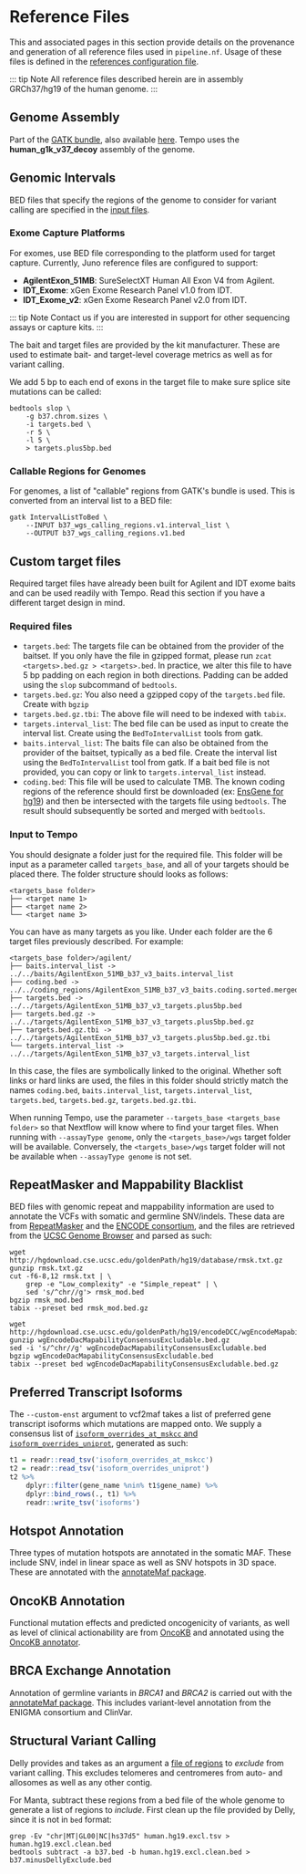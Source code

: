 # Reference Files

This and associated pages in this section provide details on the provenance and generation of all reference files used in `pipeline.nf`. Usage of these files is defined in the [references configuration file](https://github.com/mskcc/tempo/blob/master/conf/references.config).

::: tip Note
All reference files described herein are in assembly GRCh37/hg19 of the human genome.
:::

## Genome Assembly

Part of the [GATK bundle](https://software.broadinstitute.org/gatk/download/bundle), also available [here](https://console.cloud.google.com/storage/browser/gatk-legacy-bundles/b37). Tempo uses the **human_g1k_v37_decoy** assembly of the genome.

## Genomic Intervals

BED files that specify the regions of the genome to consider for variant calling are specified in the [input files](running-the-pipeline.md#input-files).

### Exome Capture Platforms
For exomes, use BED file corresponding to the platform used for target capture. Currently, Juno reference files are configured to support:
- __AgilentExon_51MB__: SureSelectXT Human All Exon V4 from Agilent.
- __IDT_Exome__: xGen Exome Research Panel v1.0 from IDT.
- __IDT_Exome_v2__: xGen Exome Research Panel v2.0 from IDT.

::: tip Note
Contact us if you are interested in support for other sequencing assays or capture kits.
:::

The bait and target files are provided by the kit manufacturer. These are used to estimate bait- and target-level coverage metrics as well as for variant calling.

We add 5 bp to each end of exons in the target file to make sure splice site mutations can be called:
``` shell
bedtools slop \
    -g b37.chrom.sizes \
    -i targets.bed \
    -r 5 \
    -l 5 \
    > targets.plus5bp.bed
```

### Callable Regions for Genomes
For genomes, a list of "callable" regions from GATK's bundle is used. This is converted from an interval list to a BED file:
```shell
gatk IntervalListToBed \
    --INPUT b37_wgs_calling_regions.v1.interval_list \
    --OUTPUT b37_wgs_calling_regions.v1.bed
```

## Custom target files

Required target files have already been built for Agilent and IDT exome baits and can be used readily with Tempo. Read this section if you have a different target design in mind. 

### Required files

* `targets.bed`: The targets file can be obtained from the provider of the baitset. If you only have the file in gzipped format, please run `zcat <targets>.bed.gz > <targets>.bed`. In practice, we alter this file to have 5 bp padding on each region in both directions. Padding can be added using the `slop` subcommand of `bedtools`. 
* `targets.bed.gz`: You also need a gzipped copy of the `targets.bed` file. Create with `bgzip`
* `targets.bed.gz.tbi`: The above file will need to be indexed with `tabix`.
* `targets.interval_list`: The bed file can be used as input to create the interval list. Create using the `BedToIntervalList` tools from gatk.
* `baits.interval_list`: The baits file can also be obtained from the provider of the baitset, typically as a bed file. Create the interval list using the `BedToIntervalList` tool from gatk. If a bait bed file is not provided, you can copy or link to `targets.interval_list` instead.
* `coding.bed`: This file will be used to calculate TMB. The known coding regions of the reference should first be downloaded (ex: [EnsGene for hg19](https://genome.ucsc.edu/cgi-bin/hgTables?hgsid=1138949195_54NfeOmJerLbPvAdqAA6vaGWonRr&clade=mammal&org=Human&db=hg19&hgta_group=genes&hgta_track=ensGene&hgta_table=0&hgta_regionType=genome&position=chrX%3A15%2C578%2C261-15%2C621%2C068&hgta_outputType=bed&hgta_outFileName=)) and then be intersected with the targets file using `bedtools`. The result should subsequently be sorted and merged with `bedtools`. 

### Input to Tempo

You should designate a folder just for the required file. This folder will be input as a parameter called `targets_base`, and all of your targets should be placed there. The folder structure should looks as follows:
``` shell
<targets_base folder>
├── <target name 1>
├── <target name 2>
└── <target name 3>
```
You can have as many targets as you like. Under each folder are the 6 target files previously described. For example:
``` shell
<targets_base folder>/agilent/
├── baits.interval_list -> ../../baits/AgilentExon_51MB_b37_v3_baits.interval_list
├── coding.bed -> ../../coding_regions/AgilentExon_51MB_b37_v3_baits.coding.sorted.merged.bed
├── targets.bed -> ../../targets/AgilentExon_51MB_b37_v3_targets.plus5bp.bed
├── targets.bed.gz -> ../../targets/AgilentExon_51MB_b37_v3_targets.plus5bp.bed.gz
├── targets.bed.gz.tbi -> ../../targets/AgilentExon_51MB_b37_v3_targets.plus5bp.bed.gz.tbi
└── targets.interval_list -> ../../targets/AgilentExon_51MB_b37_v3_targets.interval_list
```
In this case, the files are symbolically linked to the original. Whether soft links or hard links are used, the files in this folder should strictly match the names `coding.bed`, `baits.interval_list`, `targets.interval_list`, `targets.bed`, `targets.bed.gz`, `targets.bed.gz.tbi`. 

When running Tempo, use the parameter `--targets_base <targets_base folder>` so that Nextflow will know where to find your target files. 
When running with `--assayType genome`, only the `<targets_base>/wgs` target folder will be available. Conversely, the `<targets_base>/wgs` target folder will not be available when `--assayType genome` is not set.

## RepeatMasker and Mappability Blacklist
BED files with genomic repeat and mappability information are used to annotate the VCFs with somatic and germline SNV/indels. These data are from [RepeatMasker](http://www.repeatmasker.org/) and the [ENCODE consortium](http://rohsdb.cmb.usc.edu/GBshape/ENCODE/index.html), and the files are retrieved from the [UCSC Genome Browser](https://genome.ucsc.edu) and parsed as such:

``` shell
wget http://hgdownload.cse.ucsc.edu/goldenPath/hg19/database/rmsk.txt.gz
gunzip rmsk.txt.gz
cut -f6-8,12 rmsk.txt | \
    grep -e "Low_complexity" -e "Simple_repeat" | \
    sed 's/^chr//g'> rmsk_mod.bed
bgzip rmsk_mod.bed
tabix --preset bed rmsk_mod.bed.gz

wget http://hgdownload.cse.ucsc.edu/goldenPath/hg19/encodeDCC/wgEncodeMapability/wgEncodeDacMapabilityConsensusExcludable.bed.gz
gunzip wgEncodeDacMapabilityConsensusExcludable.bed.gz
sed -i 's/^chr//g' wgEncodeDacMapabilityConsensusExcludable.bed
bgzip wgEncodeDacMapabilityConsensusExcludable.bed
tabix --preset bed wgEncodeDacMapabilityConsensusExcludable.bed.gz
``` 

## Preferred Transcript Isoforms
The `--custom-enst` argument to vcf2maf takes a list of preferred gene transcript isoforms which mutations are mapped onto. We supply a consensus list of [`isoform_overrides_at_mskcc` and `isoform_overrides_uniprot`](https://github.com/mskcc/vcf2maf/tree/master/data), generated as such:
``` r
t1 = readr::read_tsv('isoform_overrides_at_mskcc')
t2 = readr::read_tsv('isoform_overrides_uniprot')
t2 %>%
    dplyr::filter(gene_name %nin% t1$gene_name) %>%
    dplyr::bind_rows(., t1) %>%
    readr::write_tsv('isoforms')
```

## Hotspot Annotation
Three types of mutation hotspots are annotated in the somatic MAF. These include SNV, indel in linear space as well as SNV hotspots in 3D space. These are annotated with the [annotateMaf package](https://github.com/taylor-lab/annotateMaf). 

## OncoKB Annotation
Functional mutation effects and predicted oncogenicity of variants, as well as level of clinical actionability are from [OncoKB](https://oncokb.org) and annotated using the [OncoKB annotator](https://github.com/oncokb/oncokb-annotator).

## BRCA Exchange Annotation
Annotation of germline variants in _BRCA1_ and _BRCA2_ is carried out with the [annotateMaf package](https://github.com/taylor-lab/annotateMaf). This includes variant-level annotation from the ENIGMA consortium and ClinVar.

## Structural Variant Calling
Delly provides and takes as an argument a [file of regions](https://github.com/dellytools/delly/tree/master/excludeTemplates) to _exclude_ from variant calling. This excludes telomeres and centromeres from auto- and allosomes as well as any other contig.

For Manta, subtract these regions from a bed file of the whole genome to generate a list of regions to _include_. First clean up the file provided by Delly, since it is not in `bed` format:
``` shell
grep -Ev "chr|MT|GL00|NC|hs37d5" human.hg19.excl.tsv > human.hg19.excl.clean.bed
bedtools subtract -a b37.bed -b human.hg19.excl.clean.bed > b37.minusDellyExclude.bed
```
